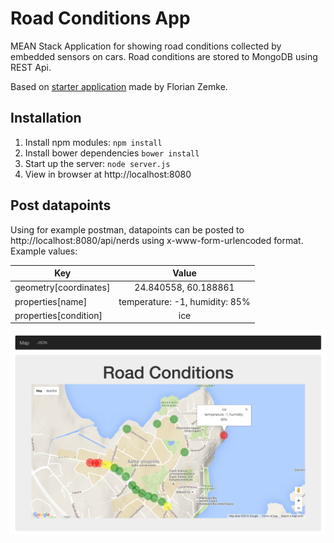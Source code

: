 # Road Conditions App

MEAN Stack Application for showing road conditions collected by embedded sensors on cars. Road conditions are stored to MongoDB using REST Api. 

Based on [starter application](https://github.com/Zemke/starter-node-angular) made by Florian Zemke.

## Installation
1. Install npm modules: `npm install`
2. Install bower dependencies `bower install`
3. Start up the server: `node server.js`
4. View in browser at http://localhost:8080

## Post datapoints
Using for example postman, datapoints can be posted to http://localhost:8080/api/nerds using x-www-form-urlencoded format.
Example values:

| Key                 | Value                         |   
|---------------------|:-----------------------------:|
|geometry[coordinates]| 24.840558, 60.188861          |
|properties[name]     | temperature: -1, humidity: 85%|
|properties[condition]| ice                           |

![Alt text](Screen_Shot.png)